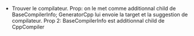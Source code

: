 * Trouver le compilateur. Prop: on le met comme additionnal child de BaseCompilerInfo; GeneratorCpp lui envoie la target et la suggestion de compilateur.
  Prop 2: BaseCompilerInfo est additionnal child de CppCompiler